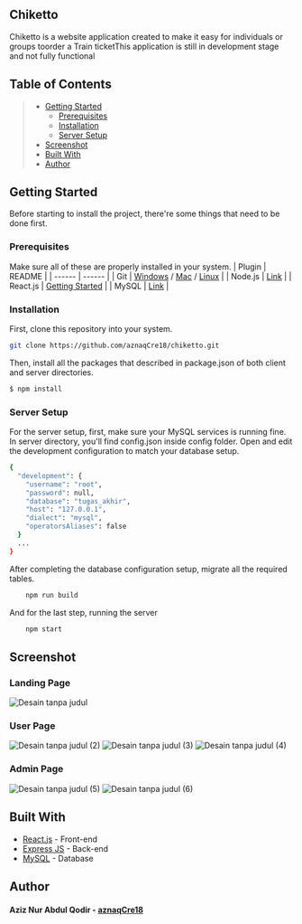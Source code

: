 ## Chiketto

 Chiketto is a website application created to make it easy for individuals or groups toorder a Train ticketThis application is still in development stage and not fully functional


## Table of Contents
> * [Getting Started](#getting-started)
>   * [Prerequisites](#prerequisites)
>   * [Installation](#installation)
>   * [Server Setup](#server-setup)
> * [Screenshot](#screenshot)
> * [Built With](#built-with)
> * [Author](#author)


## Getting Started
Before starting to install the project, there're some things that need to be done first.
### Prerequisites
Make sure all of these are properly installed in your system.
| Plugin | README |
| ------ | ------ |
| Git | [Windows](https://git-scm.com/download/win) / [Mac](https://git-scm.com/download/mac) / [Linux](https://git-scm.com/download/linux) |
| Node.js | [Link](https://nodejs.org/en/download/) |
| React.js | [Getting Started](https://reactjs.org/docs/create-a-new-react-app.html) |
| MySQL | [Link](https://www.mysql.com/) |

### Installation
First, clone this repository into your system.
```sh
git clone https://github.com/aznaqCre18/chiketto.git
```
Then, install all the packages that described in package.json of both client and server directories.
```sh
$ npm install
```

### Server Setup
For the server setup, first, make sure your MySQL services is running fine. In server directory, you'll find config.json inside config folder. Open and edit the development configuration to match your database setup.
```sh
{
  "development": {
    "username": "root",
    "password": null,
    "database": "tugas_akhir",
    "host": "127.0.0.1",
    "dialect": "mysql",
    "operatorsAliases": false
  }
  ...
}
```

After completing the database configuration setup, migrate all the required tables.
``` sh
    npm run build
```

And for the last step, running the server
``` sh
    npm start
```

## Screenshot

  ### Landing Page
   ![Desain tanpa judul](https://user-images.githubusercontent.com/59505349/77279947-a472dd80-6cf5-11ea-9d45-6e58ae3ef474.png)
    
  ### User Page
   ![Desain tanpa judul (2)](https://user-images.githubusercontent.com/59505349/77280156-27943380-6cf6-11ea-8b4d-c8d2d596ae8a.png)
   ![Desain tanpa judul (3)](https://user-images.githubusercontent.com/59505349/77280271-717d1980-6cf6-11ea-87f3-6ad9d5b47615.png)
   ![Desain tanpa judul (4)](https://user-images.githubusercontent.com/59505349/77280314-8d80bb00-6cf6-11ea-878f-950783a84e7d.png)

  ### Admin Page
   ![Desain tanpa judul (5)](https://user-images.githubusercontent.com/59505349/77280822-f6b4fe00-6cf7-11ea-8ce5-3b04e2658057.png)
   ![Desain tanpa judul (6)](https://user-images.githubusercontent.com/59505349/77281019-88247000-6cf8-11ea-9598-d616d3f177a9.png)
  
 ## Built With
 * [React.js](https://reactjs.org/) - Front-end
 * [Express JS](https://expressjs.com/) - Back-end
 * [MySQL](https://www.mysql.com/) - Database
 
 ## Author
  #### Aziz Nur Abdul Qodir - [aznaqCre18](https://github.com/aznaqCre18)
